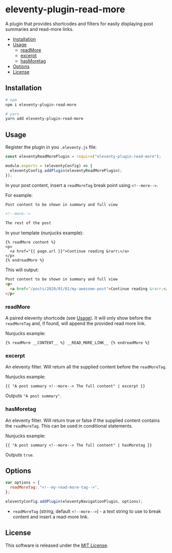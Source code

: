 <h1>eleventy-plugin-read-more</h1>

A plugin that provides shortcodes and filters for easily displaying post summaries and read-more links.

- [Installation](#installation)
- [Usage](#usage)
  - [readMore](#readmore)
  - [excerpt](#excerpt)
  - [hasMoretag](#hasmoretag)
- [Options](#options)
- [License](#license)

## Installation

```sh
# npm
npm i eleventy-plugin-read-more

# yarn
yarn add eleventy-plugin-read-more
```

## Usage

Register the plugin in you `.eleventy.js` file:

```js
const eleventyReadMorePlugin = require("eleventy-plugin-read-more");

module.exports = (eleventyConfig) => {
  eleventyConfig.addPlugin(eleventyReadMorePlugin);
});
```

In your post content, insert a `readMoreTag` break point using `<!--more-->`.

For example:

```md
Post content to be shown in summary and full view

<!--more-->

The rest of the post
```

In your template (nunjucks example):

```nunjucks
{% readMore content %}
<p>
  <a href="{{ page.url }}">Continue reading &rarr;</a>
</p>
{% endreadMore %}
```

This will output:

```html
Post content to be shown in summary and full view
<p>
  <a href="/posts/2020/01/01/my-awesome-post">Continue reading &rarr;</a>
</p>
```

### readMore

A paired eleventy shortcode (see [Usage](#usage)). It will only show before the `readMoreTag` and, if found, will append the provided read more link.

Nunjucks example:

```nunjucks
{% readMore __CONTENT__ %} __READ_MORE_LINK__ {% endreadMore %}
```

### excerpt

An eleventy filter. Will return all the supplied content before the `readMoreTag`.

Nunjucks example:

```nunjucks
{{ "A post summary <!--more--> The full content" | excerpt }}
```

Outputs `"A post summary"`.

### hasMoretag

An eleventy filter. Will return true or false if the supplied content contains the `readMoreTag`. This can be used in conditional statements.

Nunjucks example:

```nunjucks
{{ "A post summary <!--more--> The full content" | hasMoretag }}
```

Outputs `true`.

## Options

```js
var options = {
  readMoreTag: "<!--my-read-more-tag-->",
};

eleventyConfig.addPlugin(eleventyNavigationPlugin, options);
```

- `readMoreTag` (string, default `<!--more-->`) - a text string to use to break content and insert a read-more link.

## License

This software is released under the [MIT License](./LICENSE).
